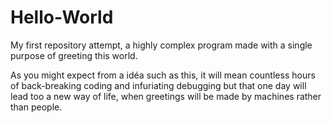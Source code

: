 # Hello-World
My first repository attempt, a highly complex program made with a single purpose of greeting this world.

As you might expect from a idéa such as this, it will mean countless hours of back-breaking coding and infuriating debugging but that one day will lead too a new way of life, when greetings will be made by machines rather than people.

